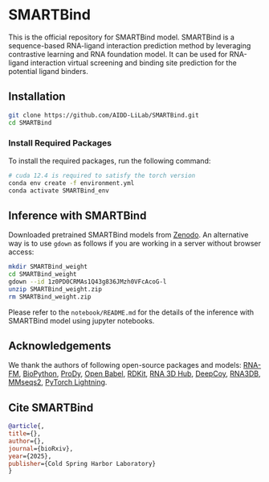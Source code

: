# SMARTBind

This is the official repository for SMARTBind model. SMARTBind is a sequence-based RNA-ligand interaction prediction 
method by leveraging contrastive learning and RNA foundation model. It can be used for RNA-ligand interaction virtual screening
and binding site prediction for the potential ligand binders.

## Installation
```bash
git clone https://github.com/AIDD-LiLab/SMARTBind.git
cd SMARTBind
```

### Install Required Packages
To install the required packages, run the following command:
```bash
# cuda 12.4 is required to satisfy the torch version
conda env create -f environment.yml
conda activate SMARTBind_env
```

## Inference with SMARTBind
Downloaded pretrained SMARTBind models from [Zenodo](https://zenodo.org/records/17197893). 
An alternative way is to use `gdown` as follows if you are working in a server without browser access:
```bash
mkdir SMARTBind_weight
cd SMARTBind_weight
gdown --id 1z0PD0CRMAs1Q43g836JMzh0VFcAcoG-l
unzip SMARTBind_weight.zip
rm SMARTBind_weight.zip
```

Please refer to the `notebook/README.md` for the details of the inference with SMARTBind model using jupyter
notebooks.

## Acknowledgements
We thank the authors of following open-source packages and models: [RNA-FM](https://github.com/ml4bio/RNA-FM), 
[BioPython](https://biopython.org/), [ProDy](http://prody.csb.pitt.edu/), 
[Open Babel](https://openbabel.org/index.html), [RDKit](https://www.rdkit.org/), [RNA 3D Hub](http://rna.bgsu.edu/rna3dhub/),
[DeepCoy](https://github.com/fimrie/DeepCoy), [RNA3DB](https://github.com/marcellszi/rna3db), [MMseqs2](https://github.com/soedinglab/MMseqs2),
[PyTorch Lightning](https://www.pytorchlightning.ai/).


## Cite SMARTBind
```bibtex
@article{,
title={},
author={},
journal={bioRxiv},
year={2025},
publisher={Cold Spring Harbor Laboratory}
}
```

